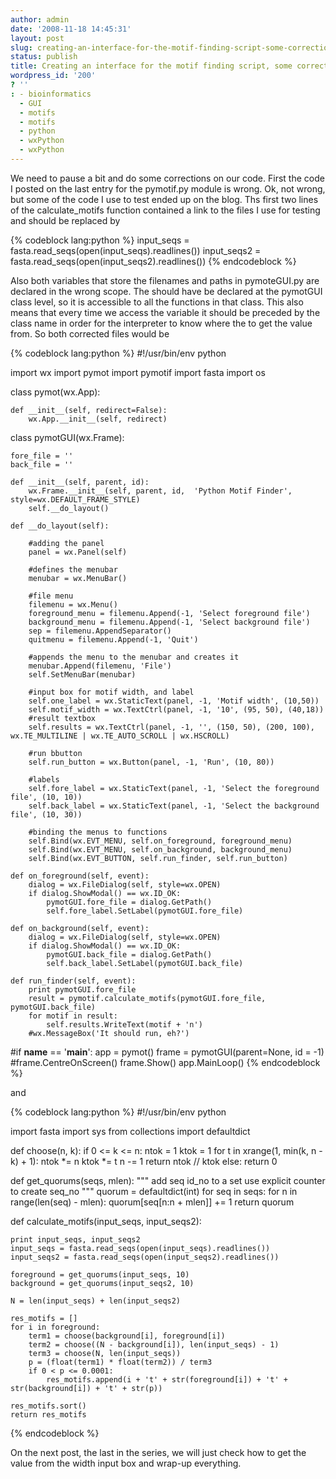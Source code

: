 ```yaml
---
author: admin
date: '2008-11-18 14:45:31'
layout: post
slug: creating-an-interface-for-the-motif-finding-script-some-corrections
status: publish
title: Creating an interface for the motif finding script, some corrections
wordpress_id: '200'
? ''
: - bioinformatics
  - GUI
  - motifs
  - motifs
  - python
  - wxPython
  - wxPython
---
```


We need to pause a bit and do some corrections on our code. First the code I posted on the last entry for the pymotif.py module is wrong. Ok, not wrong, but some of the code I use to test ended up on the blog. Ths first two lines of the calculate_motifs function contained a link to the files I use for testing and should be replaced by 

{% codeblock lang:python %}
input_seqs = fasta.read_seqs(open(input_seqs).readlines())
input_seqs2 = fasta.read_seqs(open(input_seqs2).readlines())
{% endcodeblock %}

Also both variables that store the filenames and paths in pymoteGUI.py are declared in the wrong scope. The should have be declared at the pymotGUI class level, so it is accessible to all the functions in that class. This also means that every time we access the variable it should be preceded by the class name in order for the interpreter to know where the to get the value from. So both corrected files would be



{% codeblock lang:python %}
#!/usr/bin/env python
 
import wx
import pymot
import pymotif
import fasta
import os
 
class pymot(wx.App):
 
    def __init__(self, redirect=False):
        wx.App.__init__(self, redirect)
 
class pymotGUI(wx.Frame):
 
    fore_file = ''
    back_file = ''
 
    def __init__(self, parent, id):
        wx.Frame.__init__(self, parent, id,  'Python Motif Finder', style=wx.DEFAULT_FRAME_STYLE)
        self.__do_layout()
 
    def __do_layout(self):
 
        #adding the panel
        panel = wx.Panel(self)
 
        #defines the menubar
        menubar = wx.MenuBar()
 
        #file menu
        filemenu = wx.Menu()
        foreground_menu = filemenu.Append(-1, 'Select foreground file')
        background_menu = filemenu.Append(-1, 'Select background file')
        sep = filemenu.AppendSeparator()
        quitmenu = filemenu.Append(-1, 'Quit')
 
        #appends the menu to the menubar and creates it
        menubar.Append(filemenu, 'File')
        self.SetMenuBar(menubar)
 
        #input box for motif width, and label
        self.one_label = wx.StaticText(panel, -1, 'Motif width', (10,50))
        self.motif_width = wx.TextCtrl(panel, -1, '10', (95, 50), (40,18))
        #result textbox
        self.results = wx.TextCtrl(panel, -1, '', (150, 50), (200, 100), wx.TE_MULTILINE | wx.TE_AUTO_SCROLL | wx.HSCROLL)
 
        #run bbutton
        self.run_button = wx.Button(panel, -1, 'Run', (10, 80))
 
        #labels
        self.fore_label = wx.StaticText(panel, -1, 'Select the foreground file', (10, 10))
        self.back_label = wx.StaticText(panel, -1, 'Select the background file', (10, 30))
 
        #binding the menus to functions
        self.Bind(wx.EVT_MENU, self.on_foreground, foreground_menu)
        self.Bind(wx.EVT_MENU, self.on_background, background_menu)
        self.Bind(wx.EVT_BUTTON, self.run_finder, self.run_button)
 
    def on_foreground(self, event):
        dialog = wx.FileDialog(self, style=wx.OPEN)
        if dialog.ShowModal() == wx.ID_OK:
            pymotGUI.fore_file = dialog.GetPath()
            self.fore_label.SetLabel(pymotGUI.fore_file)
 
    def on_background(self, event):
        dialog = wx.FileDialog(self, style=wx.OPEN)
        if dialog.ShowModal() == wx.ID_OK:
            pymotGUI.back_file = dialog.GetPath()
            self.back_label.SetLabel(pymotGUI.back_file)
 
    def run_finder(self, event):
        print pymotGUI.fore_file
        result = pymotif.calculate_motifs(pymotGUI.fore_file, pymotGUI.back_file)
        for motif in result:
            self.results.WriteText(motif + 'n')
        #wx.MessageBox('It should run, eh?')
 
#if __name__ == '__main__':
app = pymot()
frame = pymotGUI(parent=None, id = -1)
#frame.CentreOnScreen()
frame.Show()
app.MainLoop()
{% endcodeblock %}

and

{% codeblock lang:python %}
#!/usr/bin/env python
 
import fasta
import sys
from collections import defaultdict
 
def choose(n, k):
    if 0 <= k <= n:
        ntok = 1
        ktok = 1
        for t in xrange(1, min(k, n - k) + 1):
            ntok *= n
            ktok *= t
            n -= 1
        return ntok // ktok
    else:
        return 0
 
def get_quorums(seqs, mlen):
    """
    add seq id_no to a set
    use explicit counter to create seq_no
    """
    quorum = defaultdict(int)
    for seq in seqs:
        for n in range(len(seq) - mlen):
            quorum[seq[n:n + mlen]] += 1
    return quorum
 
def calculate_motifs(input_seqs, input_seqs2):
 
    print input_seqs, input_seqs2
    input_seqs = fasta.read_seqs(open(input_seqs).readlines())
    input_seqs2 = fasta.read_seqs(open(input_seqs2).readlines())
 
    foreground = get_quorums(input_seqs, 10)
    background = get_quorums(input_seqs2, 10)
 
    N = len(input_seqs) + len(input_seqs2)
 
    res_motifs = []
    for i in foreground:
        term1 = choose(background[i], foreground[i])
        term2 = choose((N - background[i]), len(input_seqs) - 1)
        term3 = choose(N, len(input_seqs))
        p = (float(term1) * float(term2)) / term3
        if 0 < p <= 0.0001:
            res_motifs.append(i + 't' + str(foreground[i]) + 't' + str(background[i]) + 't' + str(p))
 
    res_motifs.sort()
    return res_motifs
{% endcodeblock %}

On the next post, the last in the series, we will just check how to get the value from the width input box and wrap-up everything.